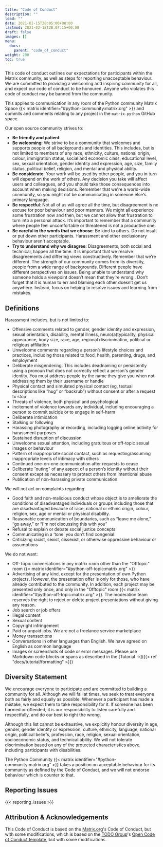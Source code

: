 ```yaml
---
title: "Code of Conduct"
description: ""
lead: ""
date: 2021-02-15T20:05:00+00:00
lastmod: 2021-02-18T20:07:15+00:00
draft: false
images: []
menu:
  docs:
    parent: "code_of_conduct"
weight: 200
toc: true
---
```


This code of conduct outlines our expectations for participants within the
Matrix community, as well as steps for reporting unacceptable behaviour.
We are committed to providing a welcoming and inspiring community for all,
and expect our code of conduct to be honoured. Anyone who violates this code
of conduct may be banned from the community.

This applies to communication in any room of the Python community Matrix Space
{{< matrix identifier="#python-community:matrix.org" >}} and commits and comments relating to any 
project in the `matrix-python` GitHub space.

Our open source community strives to:

- **Be friendly and patient**.
- **Be welcoming**: We strive to be a community that welcomes and supports
  people of all backgrounds and identities. This includes, but is not
  limited to members of any race, ethnicity, culture, national origin,
  colour, immigration status, social and economic class, educational level,
  sex, sexual orientation, gender identity and expression, age, size, family
  status, political belief, religion, and mental and physical ability.
- **Be considerate**: Your work will be used by other people, and you in
  turn will depend on the work of others. Any decision you take will
  affect users and colleagues, and you should take those consequences into
  account when making decisions. Remember that we're a world-wide community,
  so you might not be communicating in someone else's primary language.
- **Be respectful**: Not all of us will agree all the time, but disagreement
  is no excuse for poor behaviour and poor manners. We might all experience
  some frustration now and then, but we cannot allow that frustration to turn
  into a personal attack. It’s important to remember that a community where
  people feel uncomfortable or threatened is not a productive one.
- **Be careful in the words that we choose**: Be kind to others. Do not insult
  or put down other participants. Harassment and other exclusionary behaviour
  aren't acceptable.
- **Try to understand why we disagree**: Disagreements, both social and
  technical, happen all the time. It is important that we resolve disagreements
  and differing views constructively. Remember that we’re different. The
  strength of our community comes from its diversity, people from a wide range
  of backgrounds. Different people have different perspectives on issues. Being
  unable to understand why someone holds a viewpoint doesn’t mean that they’re
  wrong . Don’t forget that it is human to err and blaming each other doesn’t
  get us anywhere. Instead, focus on helping to resolve issues and learning
  from mistakes.

## Definitions

Harassment includes, but is not limited to:

- Offensive comments related to gender, gender identity and expression, sexual
  orientation, disability, mental illness, neuro(a)typicality, physical
  appearance, body size, race, age, regional discrimination, political or
  religious affiliation
- Unwelcome comments regarding a person’s lifestyle choices and practices,
  including those related to food, health, parenting, drugs, and employment
- Deliberate misgendering. This includes deadnaming or persistently using a
  pronoun that does not correctly reflect a person's gender identity. You must
  address people by the name they give you when not addressing them by their
  username or handle
- Physical contact and simulated physical contact (eg, textual descriptions
  like “hug” or “backrub”) without consent or after a request to stop
- Threats of violence, both physical and psychological
- Incitement of violence towards any individual, including encouraging a
  person to commit suicide or to engage in self-harm
- Deliberate intimidation
- Stalking or following
- Harassing photography or recording, including logging online activity for
  harassment purposes
- Sustained disruption of discussion
- Unwelcome sexual attention, including gratuitous or off-topic sexual images
  or behaviour
- Pattern of inappropriate social contact, such as requesting/assuming
  inappropriate levels of intimacy with others
- Continued one-on-one communication after requests to cease
- Deliberate “outing” of any aspect of a person’s identity without their
  consent except as necessary to protect others from intentional abuse
- Publication of non-harassing private communication

We will not act on complaints regarding:

- Good faith and non-malicious conduct whose object is to ameliorate the
  conditions of disadvantaged individuals or groups including those that are
  disadvantaged because of race, national or ethnic origin, colour, religion,
  sex, age or mental or physical disability.
- Reasonable communication of boundaries, such as “leave me alone,” “go away,”
  or “I'm not discussing this with you”
- Refusal to explain or debate social justice concepts
- Communicating in a ‘tone’ you don't find congenial
- Criticizing racist, sexist, cissexist, or otherwise oppressive behaviour or
  assumptions

We do not want:

- Off-Topic conversations in any matrix room other than the "Offtopic" room 
  {{< matrix identifier="#python-off-topic:matrix.org" >}}
- Advertising of any kind, except for the presentation of own Python projects. 
  However, the presentation offer is only for those, who have already 
  contributed to the community. In addition, each project may be presented 
  only once, and only in the "Offtopic" room 
  {{< matrix identifier="#python-off-topic:matrix.org" >}}. 
  The moderation team reserves the right to reject or delete project 
  presentations without giving any reason. 
- Job search or job offers
- Illegal content
- Sexual content
- Copyright infringement
- Paid or unpaid jobs. We are not a freelance service marketplace 
- Money transactions
- Conversations in other languages than English. We have agreed on English as
  common language
- Images or screenshots of code or error messages. Please use Markdown code
  blocks or spans as described in the [Tutorial →]({{< ref "docs/tutorial/formatting" >}})

## Diversity Statement

We encourage everyone to participate and are committed to building a community
for all. Although we will fail at times, we seek to treat everyone both as
fairly and equally as possible. Whenever a participant has made a mistake, we
expect them to take responsibility for it. If someone has been harmed or
offended, it is our responsibility to listen carefully and respectfully, and do
our best to right the wrong.

Although this list cannot be exhaustive, we explicitly honour diversity in age,
gender, gender identity or expression, culture, ethnicity, language, national
origin, political beliefs, profession, race, religion, sexual orientation,
socioeconomic status, and technical ability. We will not tolerate
discrimination based on any of the protected characteristics above, including
participants with disabilities.

The Python Community {{< matrix identifier="#python-community:matrix.org" >}} 
takes a position on acceptable behaviour for its community as defined by the 
Code of Conduct, and we will not endorse behaviour which is counter to that.

## Reporting Issues

{{< reporting_issues >}}

## Attribution & Acknowledgements

This Code of Conduct is based on the
[Matrix.org](https://matrix.org/legal/code-of-conduct)'s Code of Conduct, but
with some modifications, which is based on the
[TODO Group](https://twitter.com/todogroup)'s
[Open Code of Conduct template](https://github.com/todogroup/opencodeofconduct),
but with some modifications.
